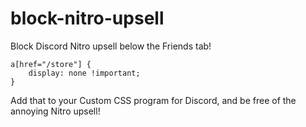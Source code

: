 # block-nitro-upsell
Block Discord Nitro upsell below the Friends tab!

```
a[href="/store"] {
    display: none !important;
}
```

Add that to your Custom CSS program for Discord, and be free of the annoying Nitro upsell! 
